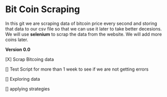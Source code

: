 # Bit Coin Scraping

In this git we are scraping data of bitcoin price every second and storing that data to our csv file so that we can use it later to take better decesions. We will use **selenium** to scrap the data from the website. We will add more coins later.


**Version 0.0**

[X] Scrap Bitcoing data

[] Test Script for more than 1 week to see if we are not getting errors

[] Exploring data

[] applying strategies


